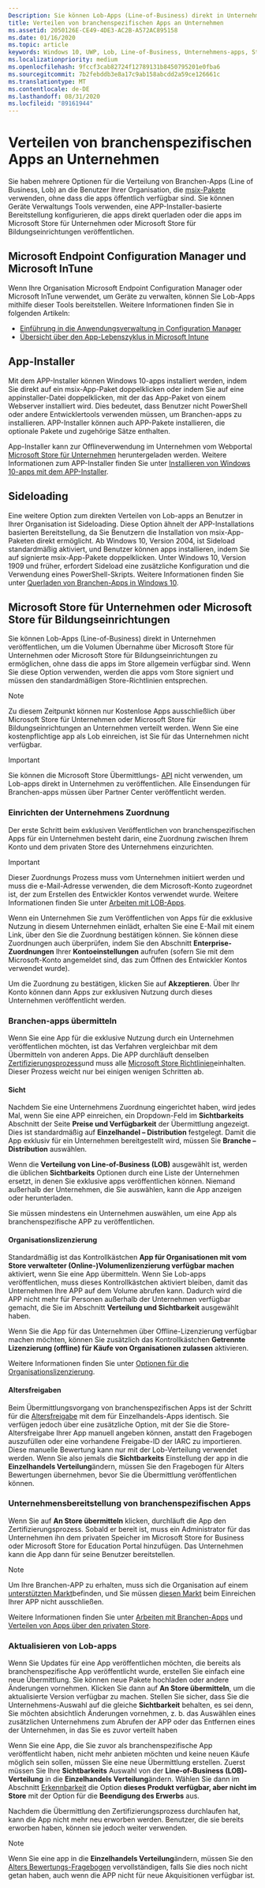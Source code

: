 ```yaml
---
Description: Sie können Lob-Apps (Line-of-Business) direkt in Unternehmen veröffentlichen, um Sie über die Microsoft Store für Unternehmen oder Microsoft Store for Education zu erwerben, ohne dass die apps im Store allgemein verfügbar gemacht werden.
title: Verteilen von branchenspezifischen Apps an Unternehmen
ms.assetid: 2050126E-CE49-4DE3-AC2B-A572AC895158
ms.date: 01/16/2020
ms.topic: article
keywords: Windows 10, UWP, Lob, Line-of-Business, Unternehmens-apps, Store für Unternehmen, Store für Bildungseinrichtungen, Enterprise
ms.localizationpriority: medium
ms.openlocfilehash: 9fccf3cab82724f12789131b8450795201e0fba6
ms.sourcegitcommit: 7b2febddb3e8a17c9ab158abcdd2a59ce126661c
ms.translationtype: MT
ms.contentlocale: de-DE
ms.lasthandoff: 08/31/2020
ms.locfileid: "89161944"
---
```

# <a name="distribute-lob-apps-to-enterprises"></a>Verteilen von branchenspezifischen Apps an Unternehmen

Sie haben mehrere Optionen für die Verteilung von Branchen-Apps (Line of Business, Lob) an die Benutzer Ihrer Organisation, die [msix-Pakete](/windows/msix/) verwenden, ohne dass die apps öffentlich verfügbar sind. Sie können Geräte Verwaltungs Tools verwenden, eine APP-Installer-basierte Bereitstellung konfigurieren, die apps direkt querladen oder die apps im Microsoft Store für Unternehmen oder Microsoft Store für Bildungseinrichtungen veröffentlichen.

## <a name="microsoft-endpoint-configuration-manager-and-microsoft-intune"></a>Microsoft Endpoint Configuration Manager und Microsoft InTune

Wenn Ihre Organisation Microsoft Endpoint Configuration Manager oder Microsoft InTune verwendet, um Geräte zu verwalten, können Sie Lob-Apps mithilfe dieser Tools bereitstellen. Weitere Informationen finden Sie in folgenden Artikeln:

* [Einführung in die Anwendungsverwaltung in Configuration Manager](/configmgr/apps/understand/introduction-to-application-management)
* [Übersicht über den App-Lebenszyklus in Microsoft Intune](/intune/apps/app-lifecycle)

## <a name="app-installer"></a>App-Installer

Mit dem APP-Installer können Windows 10-apps installiert werden, indem Sie direkt auf ein msix-App-Paket doppelklicken oder indem Sie auf eine appinstaller-Datei doppelklicken, mit der das App-Paket von einem Webserver installiert wird. Dies bedeutet, dass Benutzer nicht PowerShell oder andere Entwicklertools verwenden müssen, um Branchen-apps zu installieren. APP-Installer können auch APP-Pakete installieren, die optionale Pakete und zugehörige Sätze enthalten.

App-Installer kann zur Offlineverwendung im Unternehmen vom Webportal [Microsoft Store für Unternehmen](https://businessstore.microsoft.com/store/details/app-installer/9NBLGGH4NNS1) heruntergeladen werden. Weitere Informationen zum APP-Installer finden Sie unter [Installieren von Windows 10-apps mit dem APP-Installer](/windows/msix/app-installer/app-installer-root).

## <a name="sideloading"></a>Sideloading

Eine weitere Option zum direkten Verteilen von Lob-apps an Benutzer in Ihrer Organisation ist Sideloading. Diese Option ähnelt der APP-Installations basierten Bereitstellung, da Sie Benutzern die Installation von msix-App-Paketen direkt ermöglicht. Ab Windows 10, Version 2004, ist Sideload standardmäßig aktiviert, und Benutzer können apps installieren, indem Sie auf signierte msix-App-Pakete doppelklicken. Unter Windows 10, Version 1909 und früher, erfordert Sideload eine zusätzliche Konfiguration und die Verwendung eines PowerShell-Skripts. Weitere Informationen finden Sie unter [Querladen von Branchen-Apps in Windows 10](/windows/application-management/sideload-apps-in-windows-10).

## <a name="microsoft-store-for-business-or-microsoft-store-for-education"></a>Microsoft Store für Unternehmen oder Microsoft Store für Bildungseinrichtungen

Sie können Lob-Apps (Line-of-Business) direkt in Unternehmen veröffentlichen, um die Volumen Übernahme über Microsoft Store für Unternehmen oder Microsoft Store für Bildungseinrichtungen zu ermöglichen, ohne dass die apps im Store allgemein verfügbar sind. Wenn Sie diese Option verwenden, werden die apps vom Store signiert und müssen den standardmäßigen Store-Richtlinien entsprechen.

> [!NOTE]
> Zu diesem Zeitpunkt können nur Kostenlose Apps ausschließlich über Microsoft Store für Unternehmen oder Microsoft Store für Bildungseinrichtungen an Unternehmen verteilt werden. Wenn Sie eine kostenpflichtige app als Lob einreichen, ist Sie für das Unternehmen nicht verfügbar. 

> [!IMPORTANT]
> Sie können die Microsoft Store Übermittlungs- [API](../monetize/create-and-manage-submissions-using-windows-store-services.md) nicht verwenden, um Lob-apps direkt in Unternehmen zu veröffentlichen. Alle Einsendungen für Branchen-apps müssen über Partner Center veröffentlicht werden.

### <a name="set-up-the-enterprise-association"></a>Einrichten der Unternehmens Zuordnung

Der erste Schritt beim exklusiven Veröffentlichen von branchenspezifischen Apps für ein Unternehmen besteht darin, eine Zuordnung zwischen Ihrem Konto und dem privaten Store des Unternehmens einzurichten.

> [!IMPORTANT]
> Dieser Zuordnungs Prozess muss vom Unternehmen initiiert werden und muss die e-Mail-Adresse verwenden, die dem Microsoft-Konto zugeordnet ist, der zum Erstellen des Entwickler Kontos verwendet wurde. Weitere Informationen finden Sie unter [Arbeiten mit LOB-Apps](/microsoft-store/working-with-line-of-business-apps).

Wenn ein Unternehmen Sie zum Veröffentlichen von Apps für die exklusive Nutzung in diesem Unternehmen einlädt, erhalten Sie eine E-Mail mit einem Link, über den Sie die Zuordnung bestätigen können. Sie können diese Zuordnungen auch überprüfen, indem Sie den Abschnitt **Enterprise-Zuordnungen** Ihrer **Kontoeinstellungen** aufrufen (sofern Sie mit dem Microsoft-Konto angemeldet sind, das zum Öffnen des Entwickler Kontos verwendet wurde).

Um die Zuordnung zu bestätigen, klicken Sie auf **Akzeptieren**. Über Ihr Konto können dann Apps zur exklusiven Nutzung durch dieses Unternehmen veröffentlicht werden.

### <a name="submit-lob-apps"></a>Branchen-apps übermitteln

Wenn Sie eine App für die exklusive Nutzung durch ein Unternehmen veröffentlichen möchten, ist das Verfahren vergleichbar mit dem Übermitteln von anderen Apps. Die APP durchläuft denselben [Zertifizierungsprozess](the-app-certification-process.md)und muss alle [Microsoft Store Richtlinien](store-policies.md)einhalten. Dieser Prozess weicht nur bei einigen wenigen Schritten ab.

#### <a name="visibility"></a>Sicht

Nachdem Sie eine Unternehmens Zuordnung eingerichtet haben, wird jedes Mal, wenn Sie eine APP einreichen, ein Dropdown-Feld im **Sichtbarkeits** Abschnitt der Seite **Preise und Verfügbarkeit** der Übermittlung angezeigt. Dies ist standardmäßig auf **Einzelhandel – Distribution** festgelegt. Damit die App exklusiv für ein Unternehmen bereitgestellt wird, müssen Sie **Branche – Distribution** auswählen.

Wenn die **Verteilung von Line-of-Business (LOB)** ausgewählt ist, werden die üblichen **Sichtbarkeits** Optionen durch eine Liste der Unternehmen ersetzt, in denen Sie exklusive apps veröffentlichen können. Niemand außerhalb der Unternehmen, die Sie auswählen, kann die App anzeigen oder herunterladen.

Sie müssen mindestens ein Unternehmen auswählen, um eine App als branchenspezifische APP zu veröffentlichen.

<span id="organizational" />

#### <a name="organizational-licensing"></a>Organisationslizenzierung

Standardmäßig ist das Kontrollkästchen **App für Organisationen mit vom Store verwalteter (Online-)Volumenlizenzierung verfügbar machen** aktiviert, wenn Sie eine App übermitteln. Wenn Sie Lob-apps veröffentlichen, muss dieses Kontrollkästchen aktiviert bleiben, damit das Unternehmen Ihre APP auf dem Volume abrufen kann. Dadurch wird die APP nicht mehr für Personen außerhalb der Unternehmen verfügbar gemacht, die Sie im Abschnitt **Verteilung und Sichtbarkeit** ausgewählt haben.

Wenn Sie die App für das Unternehmen über Offline-Lizenzierung verfügbar machen möchten, können Sie zusätzlich das Kontrollkästchen **Getrennte Lizenzierung (offline) für Käufe von Organisationen zulassen** aktivieren.

Weitere Informationen finden Sie unter [Optionen für die Organisationslizenzierung](organizational-licensing.md).

#### <a name="age-ratings"></a>Altersfreigaben

Beim Übermittlungsvorgang von branchenspezifischen Apps ist der Schritt für die [Altersfreigabe](age-ratings.md) mit dem für Einzelhandels-Apps identisch. Sie verfügen jedoch über eine zusätzliche Option, mit der Sie die Store-Altersfreigabe Ihrer App manuell angeben können, anstatt den Fragebogen auszufüllen oder eine vorhandene Freigabe-ID der IARC zu importieren. Diese manuelle Bewertung kann nur mit der Lob-Verteilung verwendet werden. Wenn Sie also jemals die **Sichtbarkeits** Einstellung der app in die **Einzelhandels Verteilung**ändern, müssen Sie den Fragebogen für Alters Bewertungen übernehmen, bevor Sie die Übermittlung veröffentlichen können.

### <a name="enterprise-deployment-of-lob-apps"></a>Unternehmensbereitstellung von branchenspezifischen Apps

Wenn Sie auf **An Store übermitteln** klicken, durchläuft die App den Zertifizierungsprozess. Sobald er bereit ist, muss ein Administrator für das Unternehmen ihn dem privaten Speicher im Microsoft Store for Business oder Microsoft Store for Education Portal hinzufügen. Das Unternehmen kann die App dann für seine Benutzer bereitstellen.

> [!NOTE]
> Um Ihre Branchen-APP zu erhalten, muss sich die Organisation auf einem [unterstützten Markt](/windows/whats-new/windows-store-for-business-overview#supported-markets)befinden, und Sie müssen [diesen Markt](./define-market-selection.md) beim Einreichen Ihrer APP nicht ausschließen. 

Weitere Informationen finden Sie unter [Arbeiten mit Branchen-Apps](/microsoft-store/working-with-line-of-business-apps) und [Verteilen von Apps über den privaten Store](/microsoft-store/distribute-apps-from-your-private-store).

### <a name="update-lob-apps"></a>Aktualisieren von Lob-apps

Wenn Sie Updates für eine App veröffentlichen möchten, die bereits als branchenspezifische App veröffentlicht wurde, erstellen Sie einfach eine neue Übermittlung. Sie können neue Pakete hochladen oder andere Änderungen vornehmen. Klicken Sie dann auf **An Store übermitteln**, um die aktualisierte Version verfügbar zu machen. Stellen Sie sicher, dass Sie die Unternehmens-Auswahl auf die gleiche **Sichtbarkeit** behalten, es sei denn, Sie möchten absichtlich Änderungen vornehmen, z. b. das Auswählen eines zusätzlichen Unternehmens zum Abrufen der APP oder das Entfernen eines der Unternehmen, in das Sie es zuvor verteilt haben

Wenn Sie eine App, die Sie zuvor als branchenspezifische App veröffentlicht haben, nicht mehr anbieten möchten und keine neuen Käufe möglich sein sollen, müssen Sie eine neue Übermittlung erstellen. Zuerst müssen Sie Ihre **Sichtbarkeits** Auswahl von der **Line-of-Business (LOB)-Verteilung** in die **Einzelhandels Verteilung**ändern. Wählen Sie dann im Abschnitt [Erkennbarkeit](choose-visibility-options.md#discoverability) die Option **dieses Produkt verfügbar, aber nicht im Store** mit der Option für die **Beendigung des Erwerbs** aus.

Nachdem die Übermittlung den Zertifizierungsprozess durchlaufen hat, kann die App nicht mehr neu erworben werden. Benutzer, die sie bereits erworben haben, können sie jedoch weiter verwenden.

> [!NOTE]
> Wenn Sie eine app in die **Einzelhandels Verteilung**ändern, müssen Sie den [Alters Bewertungs-Fragebogen](age-ratings.md) vervollständigen, falls Sie dies noch nicht getan haben, auch wenn die APP nicht für neue Akquisitionen verfügbar ist.
